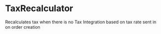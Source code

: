 # TaxRecalculator
Recalculates tax when there is no Tax Integration based on tax rate sent in on order creation
